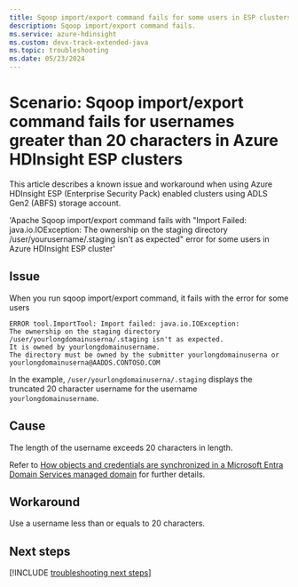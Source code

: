 ```yaml
---
title: Sqoop import/export command fails for some users in ESP clusters - Azure HDInsight
description: Sqoop import/export command fails.
ms.service: azure-hdinsight
ms.custom: devx-track-extended-java
ms.topic: troubleshooting
ms.date: 05/23/2024
---
```


# Scenario: Sqoop import/export command fails for usernames greater than 20 characters in Azure HDInsight ESP clusters

This article describes a known issue and workaround when using Azure HDInsight ESP (Enterprise Security Pack) enabled clusters using ADLS Gen2 (ABFS) storage account.

'Apache Sqoop import/export command fails with "Import Failed: java.io.IOException: The ownership on the staging directory /user/yourusername/.staging isn't as expected" error for some users in Azure HDInsight ESP cluster'
## Issue

When you run sqoop import/export command, it fails with the error for some users

```
ERROR tool.ImportTool: Import failed: java.io.IOException:
The ownership on the staging directory /user/yourlongdomainuserna/.staging isn't as expected. 
It is owned by yourlongdomainusername.
The directory must be owned by the submitter yourlongdomainuserna or yourlongdomainuserna@AADDS.CONTOSO.COM
```

In the example, `/user/yourlongdomainuserna/.staging` displays the truncated 20 character username for the username `yourlongdomainusername`.

## Cause

The length of the username exceeds 20 characters in length. 

Refer to [How objects and credentials are synchronized in a Microsoft Entra Domain Services managed domain](../active-directory-domain-services/synchronization.md) for further details.

## Workaround

Use a username less than or equals to 20 characters.

## Next steps

[!INCLUDE [troubleshooting next steps](includes/hdinsight-troubleshooting-next-steps.md)]
